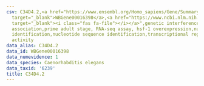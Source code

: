```yaml
---
csv: C34D4.2,<a href="https://www.ensembl.org/Homo_sapiens/Gene/Summary?db=core;g=WBGene00016398"
  target="_blank">WBGene00016398</a>,<a href="https://www.ncbi.nlm.nih.gov/pubmed/30894454"
  target="_blank"><i class="fas fa-file"></i></a>",genetic interference,functional
  association,prime adult stage, RNA-seq assay, hsf-1 overexpression,nucleotide sequence
  identification,nucleotide sequence identification,transcriptional regulation,up-regulates
  activity
data_alias: C34D4.2
data_id: WBGene00016398
data_numevidence: 1
data_species: Caenorhabditis elegans
data_taxid: '6239'
title: C34D4.2
---
```

